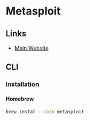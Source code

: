 # Metasploit

<!--
https://app.pluralsight.com/paths/skills/penetration-testing-fundamentals-with-the-metasploit-framework

https://app.pluralsight.com/library/courses/metasploit-penetration-testing-introduction/table-of-contents
https://app.pluralsight.com/library/courses/penetration-testing-metasploit-framework/table-of-contents
https://app.pluralsight.com/library/courses/exploit-development-execution-metasploit-framework/table-of-contents

https://www.linkedin.com/learning/penetration-testing-essential-training/welcome
https://www.linkedin.com/learning/penetration-testing-advanced-kali-linux/welcome-2
-->

## Links

- [Main Website](https://metasploit.com/)

## CLI

### Installation

#### Homebrew

```sh
brew instal --cask metasploit
```
